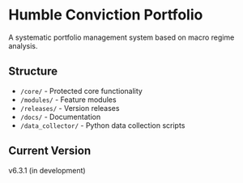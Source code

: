 # Humble Conviction Portfolio

A systematic portfolio management system based on macro regime analysis.

## Structure
- `/core/` - Protected core functionality
- `/modules/` - Feature modules
- `/releases/` - Version releases
- `/docs/` - Documentation
- `/data_collector/` - Python data collection scripts

## Current Version
v6.3.1 (in development)